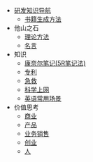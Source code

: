 * [研发知识导航](README.md)
  * [书籍生成方法](book-gen.md)
* 他山之石
  * [理论方法](kb/method.md)
  * [名言](kb/famous.md)
* 知识
  * [康奈尔笔记(5R笔记法)](kb/cornell.md)
  * [专利](kb/patent.md)
  * [急救](kb/emergency_treatment.md)
  * [科学上网](kb/science_surf.md)
  * [英语常用场景](kb/en.md)
* 价值思考
  * [商业](value/biz.md)
  * [产品](value/product.md)
  * [业务销售](value/sale.md)
  * [创业](value/startup.md)
  * [人](value/person.md)